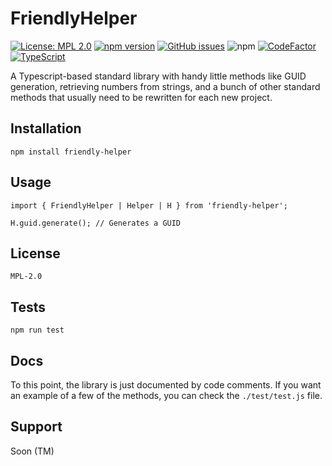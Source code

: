 # FriendlyHelper

[![License: MPL 2.0](https://img.shields.io/badge/License-MPL%202.0-brightgreen.svg)](https://opensource.org/licenses/MPL-2.0)
[![npm version](https://badge.fury.io/js/friendly-helper.svg)](https://badge.fury.io/js/friendly-helper)
[![GitHub issues](https://img.shields.io/github/issues/JosunLP/FriendlyHelper)](https://github.com/JosunLP/FriendlyHelper/issues)
![npm](https://img.shields.io/npm/dt/friendly-helper)
[![CodeFactor](https://www.codefactor.io/repository/github/josunlp/friendlyhelper/badge)](https://www.codefactor.io/repository/github/josunlp/friendlyhelper)
[![TypeScript](https://img.shields.io/badge/Developed%20in-TypeScript-blue?logo=typescript)](https://www.typescriptlang.org/)

A Typescript-based standard library with handy little methods like GUID generation, retrieving numbers from strings, and a bunch of other standard methods that usually need to be rewritten for each new project.

## Installation

    npm install friendly-helper

## Usage

    import { FriendlyHelper | Helper | H } from 'friendly-helper';

    H.guid.generate(); // Generates a GUID

## License

    MPL-2.0

## Tests

    npm run test

## Docs

To this point, the library is just documented by code comments. If you want an example of a few of the methods, you can check the ```./test/test.js``` file.

## Support

Soon (TM)
